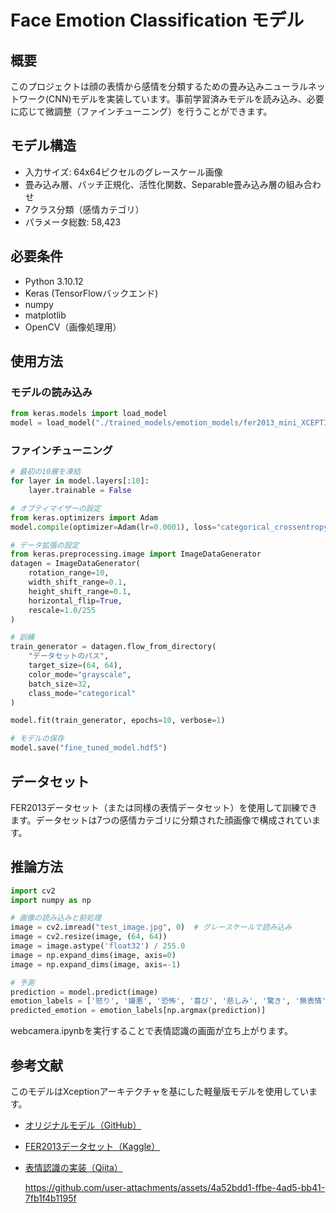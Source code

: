# Face Emotion Classification モデル

## 概要
このプロジェクトは顔の表情から感情を分類するための畳み込みニューラルネットワーク(CNN)モデルを実装しています。事前学習済みモデルを読み込み、必要に応じて微調整（ファインチューニング）を行うことができます。

## モデル構造
- 入力サイズ: 64x64ピクセルのグレースケール画像
- 畳み込み層、バッチ正規化、活性化関数、Separable畳み込み層の組み合わせ
- 7クラス分類（感情カテゴリ）
- パラメータ総数: 58,423

## 必要条件
- Python 3.10.12
- Keras (TensorFlowバックエンド)
- numpy
- matplotlib
- OpenCV（画像処理用）

## 使用方法

### モデルの読み込み
```python
from keras.models import load_model
model = load_model("./trained_models/emotion_models/fer2013_mini_XCEPTION.hdf5")
```

### ファインチューニング
```python
# 最初の10層を凍結
for layer in model.layers[:10]:
    layer.trainable = False

# オプティマイザーの設定
from keras.optimizers import Adam
model.compile(optimizer=Adam(lr=0.0001), loss="categorical_crossentropy", metrics=["accuracy"])

# データ拡張の設定
from keras.preprocessing.image import ImageDataGenerator
datagen = ImageDataGenerator(
    rotation_range=10,
    width_shift_range=0.1,
    height_shift_range=0.1,
    horizontal_flip=True,
    rescale=1.0/255
)

# 訓練
train_generator = datagen.flow_from_directory(
    "データセットのパス",
    target_size=(64, 64),
    color_mode="grayscale",
    batch_size=32,
    class_mode="categorical"
)

model.fit(train_generator, epochs=10, verbose=1)

# モデルの保存
model.save("fine_tuned_model.hdf5")
```

## データセット
FER2013データセット（または同様の表情データセット）を使用して訓練できます。データセットは7つの感情カテゴリに分類された顔画像で構成されています。

## 推論方法
```python
import cv2
import numpy as np

# 画像の読み込みと前処理
image = cv2.imread("test_image.jpg", 0)  # グレースケールで読み込み
image = cv2.resize(image, (64, 64))
image = image.astype('float32') / 255.0
image = np.expand_dims(image, axis=0)
image = np.expand_dims(image, axis=-1)

# 予測
prediction = model.predict(image)
emotion_labels = ['怒り', '嫌悪', '恐怖', '喜び', '悲しみ', '驚き', '無表情']
predicted_emotion = emotion_labels[np.argmax(prediction)]
```
webcamera.ipynbを実行することで表情認識の画面が立ち上がります。

## 参考文献
このモデルはXceptionアーキテクチャを基にした軽量版モデルを使用しています。

- [オリジナルモデル（GitHub）](https://github.com/oarriaga/face_classification/blob/master/trained_models/emotion_models/fer2013_mini_XCEPTION.102-0.66.hdf5)
- [FER2013データセット（Kaggle）](https://www.kaggle.com/datasets/msambare/fer2013)
- [表情認識の実装（Qiita）](https://qiita.com/k-keita/items/e27e4eefc8c009ecdeab)

  https://github.com/user-attachments/assets/4a52bdd1-ffbe-4ad5-bb41-7fb1f4b1195f
